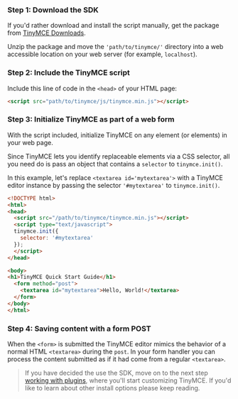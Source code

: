 ### Step 1: Download the SDK

If you'd rather download and install the script manually, get the package from [TinyMCE Downloads](http://www.tinymce.com/download).

Unzip the package and move the `'path/to/tinymce/'` directory into a web accessible location on your web server (for example, `localhost`).

### Step 2: Include the TinyMCE script

Include this line of code in the `<head>` of your HTML page:

```html
<script src="path/to/tinymce/js/tinymce.min.js"></script>
```

### Step 3: Initialize TinyMCE as part of a web form

With the script included, initialize TinyMCE on any element (or elements) in your web page.

Since TinyMCE lets you identify replaceable elements via a CSS selector, all you need do is pass an object that contains a `selector` to `tinymce.init()`.

In this example, let's replace `<textarea id='mytextarea'>` with a TinyMCE editor instance by passing the selector `'#mytextarea'` to `tinymce.init()`.

```html
<!DOCTYPE html>
<html>
<head>
  <script src="/path/to/tinymce/tinymce.min.js"></script>
  <script type="text/javascript">
  tinymce.init({
    selector: '#mytextarea'
  });
  </script>
</head>

<body>
<h1>TinyMCE Quick Start Guide</h1>
  <form method="post">
    <textarea id="mytextarea">Hello, World!</textarea>
  </form>
</body>
</html>
```

### Step 4: Saving content with a form POST

When the `<form>` is submitted the TinyMCE editor mimics the behavior of a normal HTML `<textarea>` during the `post`. In your form handler you can process the content submitted as if it had come from a regular `<textarea>`.

> If you have decided the use the SDK, move on to the next step [working with plugins](../work-with-plugins/), where you'll start customizing TinyMCE. If you'd like to learn about other install options please keep reading.
